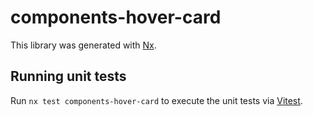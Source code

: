 # components-hover-card

This library was generated with [Nx](https://nx.dev).

## Running unit tests

Run `nx test components-hover-card` to execute the unit tests via [Vitest](https://vitest.dev/).
